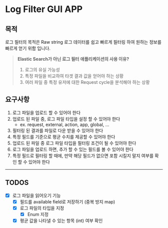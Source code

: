# Log Filter GUI APP

## 목적
로그 필터의 목적은 Raw string 로그 데이터를 쉽고 빠르게 필터링 하여 원하는 정보를 빠르게 얻기 위함 입니다.

> **Elastic Search가 아닌 로그 필터 애플리케이션의 사용 이유?**
> 
> 1. 로그의 유실 가능성
> 2. 특정 파일을 비교하여 타겟 결과 값을 얻어야 하는 상황
> 3. 여러 파일 중 특정 유저에 대한 Request cycle을 분석해야 하는 상황

## 요구사항
1. 로그 파일을 업로드 할 수 있어야 한다
2. 업로드 된 파일 중, 로그 파일 타입을 설정 할 수 있어야 한다
	- ex. request, external, action, app, global, ...
3. 필터링 된  결과를 파일로 다운 받을  수 있어야 한다
4. 특정 필드를 기준으로 평균 수치를 제공할 수 있어야 한다
5. 업로드 된 파일 중 로그 파일 타입을 필터링 조건이 될 수 있어야 한다
6. 로그 파일을 업로드 하면, 추가 할 수 있는 필드를 볼 수 있어야 한다
7. 특정 필드로 필터링 할 때에, 만약 해당 필드가 없으면 포함 시킬지 말지 여부를 확인 할 수 있어야 한다

---

## TODOS
- [x] 로그 파일을 읽어오기 기능
	- [x] 필드를 available field로 저장하기 (중복 방지 map)
	- [x] 로그 파일의 타입을 지정
		- [x] Enum 지정
	- [x] 평균 값을 나타낼 수 있는 항목 (int) 여부 확인

